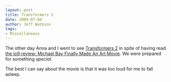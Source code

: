 ```yaml
---
layout: post
title: Transformers 2
date: 2009-07-04
author: Jeff Watkins
tags:
- Miscellaneous
---
```


The other day Anna and I went to see [Transformers 2](http://www.imdb.com/title/tt1055369/) in spite of having read [the io9 review: Michael Bay Finally Made An Art Movie](http://io9.com/5301898/michael-bay-finally-made-an-art-movie). We were prepared for something _special_.

The best I can say about the movie is that it was too loud for me to fall asleep.
